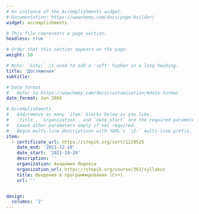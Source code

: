 ```yaml
---
# An instance of the Accomplishments widget.
# Documentation: https://wowchemy.com/docs/page-builder/
widget: accomplishments

# This file represents a page section.
headless: true

# Order that this section appears on the page.
weight: 50

# Note: `&shy;` is used to add a 'soft' hyphen in a long heading.
title: 'Достижения'
subtitle:

# Date format
#   Refer to https://wowchemy.com/docs/customization/#date-format
date_format: Jan 2006

# Accomplishments.
#   Add/remove as many `item` blocks below as you like.
#   `title`, `organization`, and `date_start` are the required parameters.
#   Leave other parameters empty if not required.
#   Begin multi-line descriptions with YAML's `|2-` multi-line prefix.
item:
  - certificate_url: https://stepik.org/cert/1228525
    date_end: '2021-12-10'
    date_start: '2021-10-20'
    description: ''
    organization: Академия Яндекса
    organization_url: https://stepik.org/course/363/syllabus
    title: Введение в программирование (С++)
    url: ''


design:
  columns: '2'
---
```

